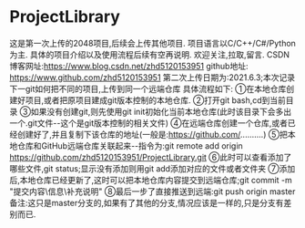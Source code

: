 # ProjectLibrary
这是第一次上传的2048项目,后续会上传其他项目.
项目语言以C/C++/C#/Python为主.
具体的项目介绍以及使用流程后续有空再说明.
欢迎关注,拉取,留言.
CSDN博客网址:https://www.blog.csdn.net/zhd5120153951
github地址: https://www.github.com/zhd5120153951
第二次上传日期为:2021.6.3;本次记录下一git如何把不同的项目,上传到同一个远端仓库
具体流程如下:
①在本地仓库创建好项目,或者把原项目建成git版本控制的本地仓库.
②打开git bash,cd到当前目录
③如果没有创建git,则先使用git init初始化当前本地仓库(此时该目录下会多出一个.git文件--这个是git版本控制的相关文件)
④在远端仓库创建一个仓库,或者已经创建好了,并且复制下该仓库的地址(一般是:https://github.com/..........)
⑤把本地仓库和GitHub远端仓库关联起来--指令为:git remote add origin https://github.com/zhd5120153951/ProjectLibrary.git
⑥此时可以查看添加了哪些文件,git status;显示没有添加则用git add添加对应的文件或者文件夹
⑦添加后,本地仓库已经更新了,这时可以把本地仓库内容提交到远端仓库;git commit -m "提交内容\信息\补充说明"
⑧最后一步了直接推送到远端:git push origin master
备注:这只是master分支的,如果有了其他的分支,情况应该是一样的,只是分支有差别而已.
